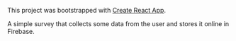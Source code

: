 This project was bootstrapped with [Create React App](https://github.com/facebookincubator/create-react-app).

A simple survey that collects some data from the user and stores it online in Firebase.
